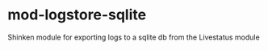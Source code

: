 mod-logstore-sqlite
===================

Shinken module for exporting logs to a sqlite db from the Livestatus module
